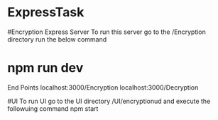 # ExpressTask



#Encryption Express Server
To run this server go to the /Encryption directory 
run the below command 
# npm run dev 


End Points
localhost:3000/Encryption
localhost:3000/Decryption






#UI
To run UI go to the UI directory /UI/encryptionud and execute the followuing command
npm start


